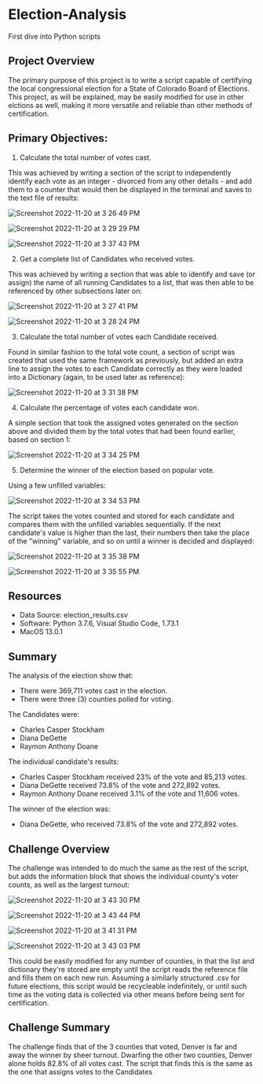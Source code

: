 # Election-Analysis
First dive into Python scripts


## Project Overview
The primary purpose of this project is to write a script capable of certifying the local congressional election for a State of Colorado Board of Elections. This project, as will be explained, may be easily modified for use in other elctions as well, making it more versatile and reliable than other methods of certification.

## Primary Objectives:
1.    Calculate the total number of votes cast.  

This was achieved by writing a section of the script to independently identify each vote as an integer - divorced from any other details - and add them to a counter that would then be displayed in the terminal and saves to the text file of results: 

![Screenshot 2022-11-20 at 3 26 49 PM](https://user-images.githubusercontent.com/116296092/202929668-9c8e6375-0fff-4474-b54c-85aa9127242f.png)

![Screenshot 2022-11-20 at 3 29 29 PM](https://user-images.githubusercontent.com/116296092/202929789-99b11cbe-c5a1-4541-9e7b-a43a058399ca.png)

![Screenshot 2022-11-20 at 3 37 43 PM](https://user-images.githubusercontent.com/116296092/202930145-9d6de804-db53-46e5-9b6a-9ed9d419c4f3.png)

2.    Get a complete list of Candidates who received votes.

This was achieved by writing a section that was able to identify and save (or assign) the name of all running Candidates to a list, that was then able to be referenced by other subsections later on: 
        
![Screenshot 2022-11-20 at 3 27 41 PM](https://user-images.githubusercontent.com/116296092/202929697-f31112fe-2160-44c7-b388-9544d2290e3c.png)

![Screenshot 2022-11-20 at 3 28 24 PM](https://user-images.githubusercontent.com/116296092/202929737-b9b67cc6-84b9-4635-ac50-602aefcd4100.png)


3.    Calculate the total number of votes each Candidate received.

Found in similar fashion to the total vote count, a section of script was created that used the same framework as previously, but added an extra line to assign the votes to each Candidate correctly as they were loaded into a Dictionary (again, to be used later as reference): 

![Screenshot 2022-11-20 at 3 31 38 PM](https://user-images.githubusercontent.com/116296092/202929868-c4a9da88-c2cc-4bab-aabd-bf987ee86efc.png)


4.    Calculate the percentage of votes each candidate won.

A simple section that took the assigned votes generated on the section above and divided them by the total votes that had been found earlier, based on section 1:

![Screenshot 2022-11-20 at 3 34 25 PM](https://user-images.githubusercontent.com/116296092/202929975-25b39f98-357a-4a7f-878f-067fd0a46712.png)


5.    Determine the winner of the election based on popular vote.

Using a few unfilled variables:
        
![Screenshot 2022-11-20 at 3 34 53 PM](https://user-images.githubusercontent.com/116296092/202929989-1f2884fa-172a-462c-bbbe-f02157a2bfb5.png)


The script takes the votes counted and stored for each candidate and compares them with the unfilled variables sequentially. If the next candidate's value is higher than the last, their numbers then take the place of the "winning" variable, and so on until a winner is decided and displayed:

![Screenshot 2022-11-20 at 3 35 38 PM](https://user-images.githubusercontent.com/116296092/202930012-a1cde54f-45d1-4e07-b578-4bdfe2882eb4.png)

![Screenshot 2022-11-20 at 3 35 55 PM](https://user-images.githubusercontent.com/116296092/202930024-33cfafd9-dc6c-4d4a-aacc-bf699a7eeba2.png)

## Resources

-   Data Source: election_results.csv
-   Software: Python 3.7.6, Visual Studio Code, 1.73.1
-   MacOS 13.0.1  
## Summary

The analysis of the election show that:
-   There were 369,711 votes cast in the election.
-   There were three (3) counties polled for voting.

The Candidates were:
-   Charles Casper Stockham
-   Diana DeGette
-   Raymon Anthony Doane

The individual candidate's results:

-   Charles Casper Stockham received 23% of the vote and 85,213 votes.
-   Diana DeGette received 73.8% of the vote and 272,892 votes.
-   Raymon Anthony Doane received 3.1% of the vote and 11,606 votes.

The winner of the election was:

-   Diana DeGette, who received 73.8% of the vote and 272,892 votes.

## Challenge Overview
    
The challenge was intended to do much the same as the rest of the script, but adds the information block that shows the individual county's voter counts, as well as the largest turnout:

![Screenshot 2022-11-20 at 3 43 30 PM](https://user-images.githubusercontent.com/116296092/202930389-f7bf5dc5-b1d6-4ef6-89c8-23b8a6784bbc.png)

![Screenshot 2022-11-20 at 3 43 44 PM](https://user-images.githubusercontent.com/116296092/202930402-0b547653-c197-48d9-852b-c486bbfe3d10.png)

![Screenshot 2022-11-20 at 3 41 31 PM](https://user-images.githubusercontent.com/116296092/202930300-ad04feed-0aa1-4068-8a3b-ae6dfd488ebb.png)

![Screenshot 2022-11-20 at 3 43 03 PM](https://user-images.githubusercontent.com/116296092/202930368-bb6b97bc-2d9e-414b-af6a-3b47616a4ce3.png)


This could be easily modified for any number of counties, in that the list and dictionary they're stored are empty until the script reads the reference file and fills them on each new run. Assuming a similarly structured .csv for future elections, this script would be recycleable indefinitely, or until such time as the voting data is collected via other means before being sent for certification.

## Challenge Summary
    
The challenge finds that of the 3 counties that voted, Denver is far and away the winner by sheer turnout. Dwarfing the other two counties, Denver alone holds 82.8% of all votes cast. The script that finds this is the same as the one that assigns votes to the Candidates 
